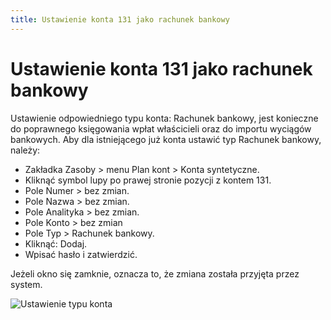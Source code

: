 ```yaml
---
title: Ustawienie konta 131 jako rachunek bankowy
---
```


# Ustawienie konta 131 jako rachunek bankowy

Ustawienie odpowiedniego typu konta: Rachunek bankowy, jest konieczne do poprawnego księgowania wpłat właścicieli oraz do importu wyciągów bankowych. Aby dla istniejącego już konta ustawić typ Rachunek bankowy, należy:

- Zakładka Zasoby > menu Plan kont > Konta syntetyczne.
- Kliknąć symbol lupy po prawej stronie pozycji z kontem 131.
- Pole Numer > bez zmian.
- Pole Nazwa > bez zmian.
- Pole Analityka > bez zmian.
- Pole Konto > bez zmian
- Pole Typ > Rachunek bankowy.
- Kliknąć: Dodaj.
- Wpisać hasło i zatwierdzić.

Jeżeli okno się zamknie, oznacza to, że zmiana została przyjęta przez system.

![Ustawienie typu konta](131jakorb.gif)